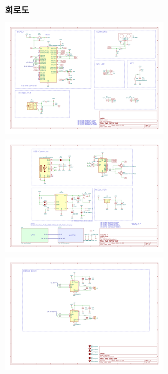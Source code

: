 # 회로도

<img src="https://github.com/copaland/kikibot_2wd_car/blob/main/schematic/ESP32_CAR-cpu.svg" title="KIKIBLOT-CIRCUIT-1" alt="KIKIBLOT-1"></img><br/>

<img src="https://github.com/copaland/kikibot_2wd_car/blob/main/schematic/ESP32_CAR-power.svg" title="KIKIBLOT-CIRCUIT-2" alt="KIKIBLOT-2"></img><br/>

<img src="https://github.com/copaland/kikibot_2wd_car/blob/main/schematic/ESP32_CAR-MOTOR.svg" title="KIKIBLOT-CIRCUIT-3" alt="KIKIBLOT-3"></img><br/>
